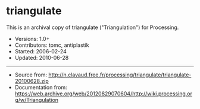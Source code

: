 # triangulate

This is an archival copy of triangulate ("Triangulation") for Processing.

-  Versions: 1.0+
-  Contributors: tomc, antiplastik
-  Started: 2006-02-24
-  Updated: 2010-06-28

----------

-  Source from:
http://n.clavaud.free.fr/processing/triangulate/triangulate-20100628.zip
-  Documentation from:
https://web.archive.org/web/20120829070604/http://wiki.processing.org/w/Triangulation
